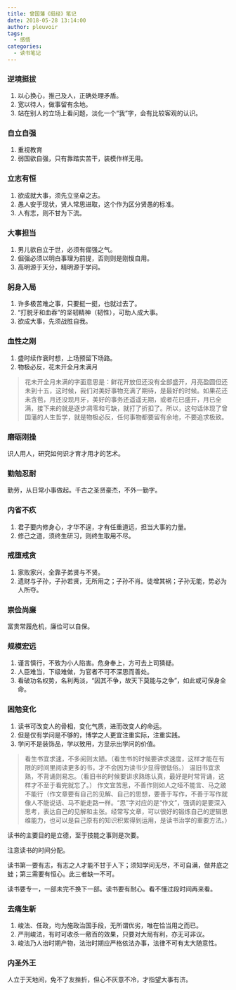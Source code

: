 ```yaml
---
title: 曾国藩《挺经》笔记
date: 2018-05-28 13:14:00
author: pleuvoir
tags:
  - 感悟
categories:
  - 读书笔记
---
```


### 逆境挺拔

1. 以心换心，推己及人，正确处理矛盾。
2. 宽以待人，做事留有余地。
3. 站在别人的立场上看问题，淡化一个“我”字，会有比较客观的认识。

### 自立自强

1. 重视教育
2. 弱国欲自强，只有靠踏实苦干，装模作样无用。

### 立志有恒

1. 欲成就大事，须先立坚卓之志。
2. 愚人安于现状，贤人常思进取，这个作为区分贤愚的标准。
3. 人有志，则不甘为下流。

### 大事担当

1. 男儿欲自立于世，必须有倔强之气。
2. 倔强必须以明白事理为前提，否则则是刚愎自用。
3. 高明源于天分，精明源于学问。

### 躬身入局

1. 许多极苦难之事，只要挺一挺，也就过去了。
2. “打脱牙和血吞”的坚韧精神（韧性），可助人成大事。
3. 欲成大事，先须战胜自我。

### 血性之刚

1. 盛时续作衰时想，上场预留下场路。
2. 物极必反，花未开全月未满月

> 花未开全月未满的字面意思是：鲜花开放但还没有全部盛开，月亮盈圆但还未到十五，这时候，我们对美好事物充满了期待，是最好的时候。如果花还未含苞，月还没现月牙，美好的事务还遥遥无期，或者花已盛开，月已全满，接下来的就是逐步凋零和亏缺，就打了折扣了。所以，这句话体现了曾国藩的人生哲学，就是物极必反，任何事物都要留有余地，不要追求极致。

### 磨砺刚操

识人用人，研究如何识才育才用才的艺术。

### 勤勉忍耐

勤劳，从日常小事做起。千古之圣贤豪杰，不外一勤字。

### 内省不疚

1. 君子要内修身心，才华不逞，才有任重道远，担当大事的力量。
2. 修己之道，须终生研习，则终生取用不尽。

### 戒堕戒贪

1. 家败家兴，全靠子弟贤与不贤。
2. 遗财与子孙，子孙若贤，无所用之；子孙不肖。徒增其祸；子孙无能，势必为人所夺。

### 崇俭尚廉

富贵常履危机，廉俭可以自保。

### 规模宏远

1. 谨言慎行，不致为小人陷害。危身奉上，方可去上司猜疑。
2. 人臣难当，下级难做，为官者不可不深思而善处。
3. 看破功名权势，名利两淡，“因其不争，故天下莫能与之争”，如此或可保身全命。

### 困勉变化

1. 读书可改变人的骨相，变化气质，进而改变人的命运。
2. 但是仅有学问是不够的，博学之人更宜注重实际，注重实践。
3. 学问不是装饰品，学以致用，方显示出学问的价值。


> 看生书宜求速，不多阅则太陋。（看生书的时候要讲求速度，这样才能在有限的时间里阅读更多的书，才不会因为读书少显得很低俗。）
> 温旧书宜求熟，不背诵则易忘。（看旧书的时候要讲求熟练认真，最好是时常背诵，这样才不至于看完就忘了。）
> 作文宜苦思，不善作则如人之哑不能言、马之跛不能行（作文章要有自己的见解、自己的思想，要善于写作，不善于写作就像人不能说话、马不能走路一样。“思”字对应的是“作文”，强调的是要深入思考，表达自己的见解和主张。经常写文章，可以很好的锻炼自己的逻辑思维能力，也可以是自己原有的知识积累得到运用，是读书治学的重要方法。）

读书的主要目的是立德，至于技能之事则是次要。

注意读书的时间分配。

读书第一要有志，有志之人才能不甘于人下；须知学问无尽，不可自满，做井底之蛙；第三需要有恒心。此三者缺一不可。

读书要专一，一部未完不换下一部。读书要有耐心。看不懂过段时间再来看。

### 去痛生新

1. 峻法、任政，均为施政治国手段，无所谓优劣，唯在恰当用之而已。
2. 严刑峻法，有时可收杀一儆百的效果，只要对大局有利，亦无可非议。
3. 峻法乃人治时期产物，法治时期应严格依法办事，法律不可有太大随意性。

### 内圣外王

人立于天地间，免不了友挫折，但心不灰意不冷，才指望大事有济。